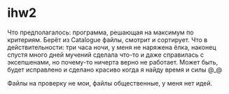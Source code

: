 # ihw2
Что предполагалось: программа, решающая на максимум по критериям. Берёт из Catalogue файлы, смотрит и сортирует.
Что в действительности: три часа ночи, у меня не наряжена ёлка, наконец спустя много дней мучений сделала что-то и даже справилась с эксепшенами, но почему-то ничерта верно не работает. Может быть, будет исправлено и сделано красиво когда я найду время и силы @_@



Файлы на проверку не мои, файлы общественные, у меня нет идей.
